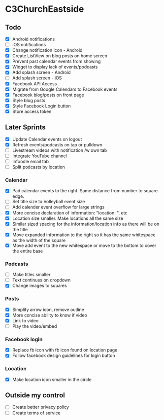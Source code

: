 # C3ChurchEastside

## Todo

- [x] Android notifications
- [ ] iOS notifications
- [x] Change notification icon - Android
- [x] Create ListView on blog posts on home screen
- [x] Prevent past calendar events from showing
- [x] Widget to display lack of events/podcasts
- [x] Add splash screen - Android
- [ ] Add splash screen - iOS
- [X] Facebook API Access
- [x] Migrate from Google Calendars to Facebook events
- [x] Facebook blog/posts on front page
- [x] Style blog posts
- [x] Style Facebook Login button
- [x] Store access token

## Later Sprints

- [x] Update Calendar events on logout
- [x] Refresh events/podcasts on tap or pulldown
- [ ] Livestream videos with notification /w own tab
- [ ] Integrate YouTube channel
- [ ] Infoodle email tab
- [ ] Split podcasts by location

### Calendar
- [x] Pad calendar events to the right. Same distance from number to square edge.
- [ ] Set title size to Volleyball event size
- [ ] Add calender event overflow for large strings
- [x] More concise declaration of information: "location: ", etc
- [x] Location size smaller. Make locations all the same size
- [x] Similar sized spacing for the information/location info as there will be on the title
- [x] Move expanded information to the right so it has the same whitespace as the width of the square
- [x] Move add event to the new whitespace or move to the bottom to cover the entire base

### Podcasts
- [ ] Make titles smaller
- [ ] Text continues on dropdown
- [x] Change images to squares

### Posts
- [x] Simplify arrow icon, remove outline
- [x] More concise ability to know if video
- [x] Link to video
- [ ] Play the video/embed

### Facebook login
- [x] Replace fb icon with fb icon found on location page
- [x] Follow facebook design guidelines for login button 

### Location
- [x] Make location icon smaller in the circle

## Outside my control

- [ ] Create better privacy policy
- [ ] Create terms of service